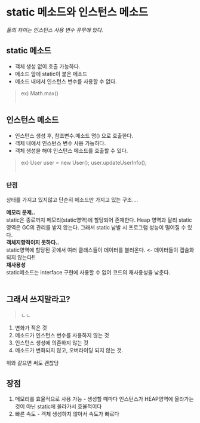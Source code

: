 # static 메소드와 인스턴스 메소드

*둘의 차이는 인스턴스 사용 변수 유무에 있다.*

## static 메소드
- 객체 생성 없이 호출 가능하다.
- 메소드 앞에 static이 붙은 메소드
- 메소드 내에서 인스턴스 변수를 사용할 수 없다.
> ex) Math.max()
<br/></br>
## 인스턴스 메소드
- 인스턴스 생성 후, 참조변수.메소드 명() 으로 호출한다.
- 객체 내에서 인스턴스 변수 사용 가능하다.
- 객체 생성을 해야 인스턴스 메소드를 호출할 수 있다.
> ex) User user = new User(); user.updateUserInfo();
<br/></br>
### 단점
상태를 가지고 있지않고 단순히 메소드만 가지고 있는 구조....<br/>

**메모리 문제..**<br/>
 static은 종료까지 메모리(static영역)에 할당되어 존재한다. Heap 영역과 달리 static영역은 GC의 관리를 받지 않는다. 그래서 static 남발 시 프로그램 성능이 떨어질 수 있다.<br/>
**객체지향적이지 못하다..**<br/>
 static영역에 할당된 곳에서 여러 클래스들이 데이터를 불러온다. <- 데이터들이 캡슐화되지 않는다!!<br/>
**재사용성**<br/>
 static메소드는 interface 구현에 사용할 수 없어 코드의 재사용성을 낮춘다.
<br/></br>
## 그래서 쓰지말라고?
> ㄴㄴ

1. 변화가 적은 것
2. 메소드가 인스턴스 변수를 사용하지 않는 것
3. 인스턴스 생성에 의존하지 않는 것
4. 메소드가 변화되지 않고, 오버라이딩 되지 않는 것.

위와 같으면 써도 괜찮당

## 장점
1. 메모리를 효율적으로 사용 가능 - 생성할 때마다 인스턴스가 HEAP영역에 올라가는 것이 아닌 static에 올라가서 효율적이다
2. 빠른 속도 - 객체 생성하지 않아서 속도가 빠르다

<br/></br>
